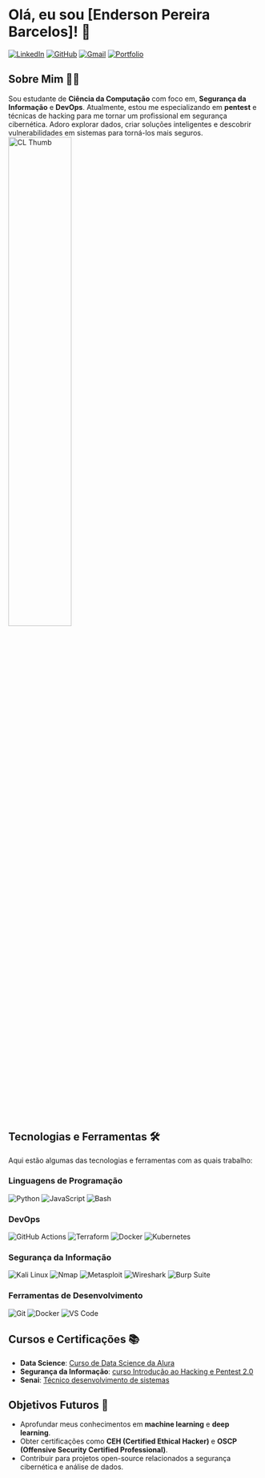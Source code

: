 # Olá, eu sou [Enderson Pereira Barcelos]! 👋

[![LinkedIn](https://img.shields.io/badge/LinkedIn-0077B5?style=for-the-badge&logo=linkedin&logoColor=white)](https://www.linkedin.com/in/enderson-pereira-barcelos-15949518b/)
[![GitHub](https://img.shields.io/badge/GitHub-100000?style=for-the-badge&logo=github&logoColor=white)](https://github.com/EndersonpereiraBarcelos)
[![Gmail](https://img.shields.io/badge/Gmail-D14836?style=for-the-badge&logo=gmail&logoColor=white)](endersonpb0@gmail.com)
[![Portfolio](https://img.shields.io/badge/Portfolio-%23000000.svg?style=for-the-badge&logo=firefox&logoColor=white)](https://endersonpb.vercel.app/)

## Sobre Mim 👨‍💻

Sou estudante de **Ciência da Computação** com foco em, **Segurança da Informação** e **DevOps**. Atualmente, estou me especializando em **pentest** e técnicas de hacking para me tornar um profissional em segurança cibernética. Adoro explorar dados, criar soluções inteligentes e descobrir vulnerabilidades em sistemas para torná-los mais seguros.
 <img src="https://i.imgur.com/YKjM0ap.gif" alt="CL Thumb" border="0" width="50%" >

## Tecnologias e Ferramentas 🛠️

Aqui estão algumas das tecnologias e ferramentas com as quais trabalho:

### Linguagens de Programação
![Python](https://img.shields.io/badge/Python-3776AB?style=for-the-badge&logo=python&logoColor=white)
![JavaScript](https://img.shields.io/badge/JavaScript-F7DF1E?style=for-the-badge&logo=javascript&logoColor=black)
![Bash](https://img.shields.io/badge/Bash-4EAA25?style=for-the-badge&logo=gnu-bash&logoColor=white)

<!-- ### Data Science
![Pandas](https://img.shields.io/badge/Pandas-150458?style=for-the-badge&logo=pandas&logoColor=white)
![NumPy](https://img.shields.io/badge/NumPy-013243?style=for-the-badge&logo=numpy&logoColor=white)
![Matplotlib](https://img.shields.io/badge/Matplotlib-11557C?style=for-the-badge&logo=matplotlib&logoColor=white)
![Scikit-Learn](https://img.shields.io/badge/Scikit_Learn-F7931E?style=for-the-badge&logo=scikit-learn&logoColor=white) -->

### DevOps
![GitHub Actions](https://img.shields.io/badge/GitHub_Actions-2088FF?style=for-the-badge&logo=github-actions&logoColor=white)
![Terraform](https://img.shields.io/badge/Terraform-623CE4?style=for-the-badge&logo=terraform&logoColor=white)
![Docker](https://img.shields.io/badge/Docker-2496ED?style=for-the-badge&logo=docker&logoColor=white)
![Kubernetes](https://img.shields.io/badge/Kubernetes-326CE5?style=for-the-badge&logo=kubernetes&logoColor=white)

### Segurança da Informação
![Kali Linux](https://img.shields.io/badge/Kali_Linux-557C94?style=for-the-badge&logo=kali-linux&logoColor=white)
![Nmap](https://img.shields.io/badge/Nmap-0D9C00?style=for-the-badge&logo=nmap&logoColor=white)
![Metasploit](https://img.shields.io/badge/Metasploit-FF0000?style=for-the-badge&logo=metasploit&logoColor=white)
![Wireshark](https://img.shields.io/badge/Wireshark-1679A7?style=for-the-badge&logo=wireshark&logoColor=white)
![Burp Suite](https://img.shields.io/badge/Burp_Suite-FF6F61?style=for-the-badge)

### Ferramentas de Desenvolvimento
![Git](https://img.shields.io/badge/Git-F05032?style=for-the-badge&logo=git&logoColor=white)
![Docker](https://img.shields.io/badge/Docker-2496ED?style=for-the-badge&logo=docker&logoColor=white)
![VS Code](https://img.shields.io/badge/VS_Code-007ACC?style=for-the-badge&logo=visual-studio-code&logoColor=white)

<!-- ## Projetos em Destaque 🚀

Aqui estão alguns dos meus projetos mais relevantes:

### 1. [Análise de Dados de Vendas](https://github.com/seu-usuario/analise-dados-vendas)
- **Descrição**: Um projeto de análise exploratória de dados (EDA) utilizando Python, Pandas e Matplotlib para identificar tendências e insights em dados de vendas.
- **Tecnologias**: Python, Pandas, Matplotlib, Jupyter Notebook.

### 2. [Script de Automação de Pentest](https://github.com/seu-usuario/automacao-pentest)
- **Descrição**: Um script em Bash para automatizar varreduras de vulnerabilidades em redes e sistemas.
- **Tecnologias**: Bash, Nmap, Metasploit.

### 3. [Sistema de Detecção de Intrusão](https://github.com/seu-usuario/sistema-intrusao)
- **Descrição**: Um sistema básico de detecção de intrusão (IDS) desenvolvido em Python para monitorar tráfego de rede.
- **Tecnologias**: Python, Scapy, Wireshark. -->

## Cursos e Certificações 📚

- **Data Science**: [Curso de Data Science da Alura](https://www.alura.com.br)
- **Segurança da Informação**: [curso Introdução ao Hacking e Pentest 2.0](https://solyd.com.br/)
- **Senai**: [Técnico desenvolvimento de sistemas](https://www.udemy.com)

## Objetivos Futuros 🌟

- Aprofundar meus conhecimentos em **machine learning** e **deep learning**.
- Obter certificações como **CEH (Certified Ethical Hacker)** e **OSCP (Offensive Security Certified Professional)**.
- Contribuir para projetos open-source relacionados a segurança cibernética e análise de dados.

<!-- ## Entre em Contato 📫

Se você quiser colaborar em algum projeto, discutir ideias ou apenas bater um papo, sinta-se à vontade para entrar em contato:

- **Email**: [endersonpb0@gmail.com](endersonpb0@gmail.com)
- **LinkedIn**: [EndersonpereiraBarcelos](https://www.linkedin.com/in/enderson-pereira-barcelos-15949518b/)
- **Portfolio**: [Meu Portfolio](https://endersonpb.vercel.app/) -->
